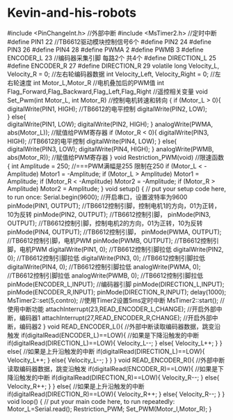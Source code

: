 # Kevin-and-his-robots
#include <PinChangeInt.h>    //外部中断
#include <MsTimer2.h>        //定时中断
#define PIN1 22    //TB6612驱动模块控制信号6个
#define PIN2 24
#define PIN3 26
#define PIN4 28
#define PWMA 2
#define PWMB 3
#define ENCODER_L 23  //编码器采集引脚 每路2个 共4个
#define DIRECTION_L 25
#define ENCODER_R 27
#define DIRECTION_R 29
volatile long Velocity_L, Velocity_R = 0;   //左右轮编码器数据
int Velocity_Left, Velocity_Right = 0;     //左右轮速度
int Motor_L,Motor_R   //电机叠加后的PWM值
int Flag_Forward,Flag_Backward,Flag_Left,Flag_Right  //遥控相关变量
void Set_Pwm(int Motor_L, int Motor_R)   //控制电机转速和转向
{
  if (Motor_L > 0){
    digitalWrite(PIN1, HIGH);  //TB6612的电平控制
    digitalWrite(PIN2, LOW);  
  }
  else{            
    digitalWrite(PIN1, LOW);
    digitalWrite(PIN2, HIGH); 
  }
  analogWrite(PWMA, abs(Motor_L));  //赋值给PWM寄存器
  if (Motor_R < 0){
    digitalWrite(PIN3, HIGH);  //TB6612的电平控制
    digitalWrite(PIN4, LOW); 
  }
  else{
    digitalWrite(PIN3, LOW);
    digitalWrite(PIN4, HIGH); 
  }
  analogWrite(PWMB, abs(Motor_R));  //赋值给PWM寄存器
}
void Restriction_PWM(void)  //限速函数
{
  int Amplitude = 250;  //===PWM满幅是255 限制在250
  if (Motor_L < -Amplitude) Motor1 = -Amplitude;
  if (Motor_L > Amplitude)  Motor1 = Amplitude;
  if (Motor_R < -Amplitude) Motor2 = -Amplitude;
  if (Motor_R > Amplitude)  Motor2 = Amplitude;
}
void setup() {
  // put your setup code here, to run once:
  Serial.begin(9600);    //开启串口，设置波特率为9600
  pinMode(PIN1, OUTPUT);        //TB6612控制引脚，控制电机1的方向，01为正转，10为反转
  pinMode(PIN2, OUTPUT);          //TB6612控制引脚，
  pinMode(PIN3, OUTPUT);          //TB6612控制引脚，控制电机2的方向，01为正转，10为反转
  pinMode(PIN4, OUTPUT);          //TB6612控制引脚，
  pinMode(PWMA, OUTPUT);         //TB6612控制引脚，电机PWM
  pinMode(PWMB, OUTPUT);         //TB6612控制引脚，电机PWM
  digitalWrite(PIN1, 0);          //TB6612控制引脚拉低
  digitalWrite(PIN2, 0);          //TB6612控制引脚拉低
  digitalWrite(PIN3, 0);          //TB6612控制引脚拉低
  digitalWrite(PIN4, 0);          //TB6612控制引脚拉低
  analogWrite(PWMA, 0);          //TB6612控制引脚拉低
  analogWrite(PWMB, 0);          //TB6612控制引脚拉低
  pinMode(ENCODER_L,INPUT);      //编码器引脚
  pinMode(DIRECTION_L,INPUT);
  pinMode(ENCODER_R,INPUT);
  pinMode(DIRECTION_R,INPUT);
  delay(1000);
  MsTimer2::set(5,contro);     //使用Timer2设置5ms定时中断
  MsTimer2::start();           //使用中断功能
  attachInterrupt(23,READ_ENCODER_L,CHANGE);     //开启外部中断，编码器1
  attachInterrupt(27,READ_ENCODER_R,CHANGE);     //开启外部中断，编码器2
}
void READ_ENCODER_L(){          //外部中断读取编码器数据，跳变沿触发
  if(digitalRead(ENCODER_L)==LOW){     //如果是下降沿触发的中断
    if(digitalRead(DIRECTION_L)==LOW){
      Velocity_L--;
    }
    else{
      Velocity_L++;
    }
  }
  else{                               //如果是上升沿触发的中断
    if(digitalRead(DIRECTION_L)==LOW){
      Velocity_L++;
    }
    else{
      Velocity_L--;
    }
  }
}
void READ_ENCODER_R(){          //外部中断读取编码器数据，跳变沿触发
  if(digitalRead(ENCODER_R)==LOW){     //如果是下降沿触发的中断
    if(digitalRead(DIRECTION_R)==LOW){
      Velocity_R--;
    }
    else{
      Velocity_R++;
    }
  }
  else{                               //如果是上升沿触发的中断
    if(digitalRead(DIRECTION_R)==LOW){
      Velocity_R++;
    }
    else{
      Velocity_R--;
    }
  }
void loop() {
  // put your main code here, to run repeatedly:
  Motor_L=Serial.read();
  Restriction_PWM;
  Set_PWM(Motor_l,Motor_R);
}
